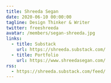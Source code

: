 ```yaml
---
title: Shreeda Segan
date: 2020-06-10 00:00:00
tagline: Design Thinker & Writer
twitter: freeshreeda
avatar: /members/segan-shreeda.jpg
links:
  - title: Substack
    url: https://shreeda.substack.com/
  - title: Portfolio
    url: https://www.shreedasegan.com/
rss:
  - https://shreeda.substack.com/feed/
---
```

